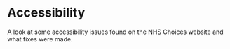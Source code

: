 # Accessibility
A look at some accessibility issues found on the NHS Choices website and what fixes were made.
